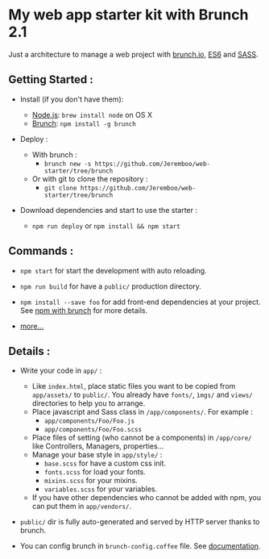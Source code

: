 # My web app starter kit with Brunch 2.1

Just a architecture to manage a web project with [brunch.io](http://brunch.io/), [ES6](http://es6-features.org) and [SASS](http://sass-lang.com/).


## Getting Started :

* Install (if you don't have them):
  * [Node.js](http://nodejs.org): `brew install node` on OS X
  * [Brunch](http://brunch.io): `npm install -g brunch`

* Deploy :
  * With brunch :
    * `brunch new -s https://github.com/Jeremboo/web-starter/tree/brunch`
  * Or with git to clone the repository :
    * `git clone https://github.com/Jeremboo/web-starter/tree/brunch`

* Download dependencies and start to use the starter :
  * `npm run deploy` or `npm install && npm start`


## Commands :

  * `npm start` for start the development with auto reloading.
  * `npm run build` for have a `public/` production directory.
  * `npm install --save foo` for add front-end dependencies at your project. See [npm with brunch](https://github.com/brunch/brunch/blob/master/docs/config.md#npm-experimental) for more details.

  * [more...](https://github.com/brunch/brunch/blob/master/docs/commands.md)

  ## Details :

  * Write your code in `app/` :
    * Like `index.html`, place static files you want to be copied from `app/assets/` to `public/`. You already have `fonts/`, `ìmgs/` and `views/` directories to help you to arrange.
    * Place javascript and Sass class in `/app/components/`. For example :
      * `app/components/Foo/Foo.js`
      * `app/components/Foo/Foo.scss`
    * Place files of setting (who cannot be a components) in `/app/core/` like Controllers, Managers, properties...
    * Manage your base style in `app/style/` :
      * `base.scss` for have a custom css init.
      * `fonts.scss` for load your fonts.
      * `mixins.scss` for your mixins.
      * `variables.scss` for your variables.
    * If you have other dependencies who cannot be added with npm, you can put them in `app/vendors/`.

  * `public/` dir is fully auto-generated and served by HTTP server thanks to brunch.

  * You can config brunch in `brunch-config.coffee` file. See [documentation](https://github.com/brunch/brunch/blob/master/docs/config.md#npm-experimental).
